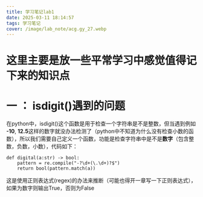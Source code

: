 ```yaml
---
title: 学习笔记lab1
date: 2025-03-11 18:14:57
tags: 学习笔记
cover: /image/lab_note/acg.gy_27.webp
---
```


# 这里主要是放一些平常学习中感觉值得记下来的知识点

# 一 ： isdigit()遇到的问题

在python中，isdigit()这个函数是用于检查一个字符串是不是整数，但当遇到例如 **-10**, **12.5**这样的数字就没办法检测了（python中不知道为什么没有检查小数的函数），所以我们需要自己定义一个函数，功能是检查字符串中是不是**数字**（包含整数，负数，小数），代码如下：
```
def digital(a:str) -> bool:
    pattern = re.compile("-?\d+(\.\d+)?$")
    return bool(pattern.match(a))
```
这是使用正则表达式(regex)的办法来推断（可能也得开一章写一下正则表达式），如果为数字则输出True，否则为False
